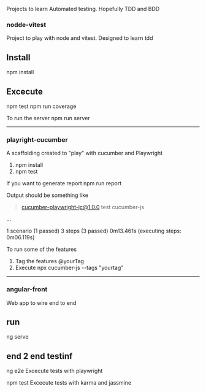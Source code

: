 Projects to learn Automated testing. Hopefully TDD and BDD

### nodde-vitest
Project to play with node and vitest.  Designed to learn tdd

## Install
npm install

## Excecute
npm test
npm run coverage

To run the server
npm run server


-------
### playright-cucumber

A scaffolding created to "play" with cucumber and Playwright

1. npm install
2. npm test

If you want to generate report
npm run report

Output should be something like
> cucumber-playwright-jc@1.0.0 test
> cucumber-js

...

1 scenario (1 passed)
3 steps (3 passed)
0m13.461s (executing steps: 0m06.119s)

To run some of the features

1. Tag the features @yourTag
2. Execute npx cucumber-js --tags "yourtag" 



----
### angular-front
Web app to wire end to end

## run
ng serve

## end 2 end testinf
ng e2e 
Excecute  tests with playwright

npm test
Excecute tests with karma and jassmine